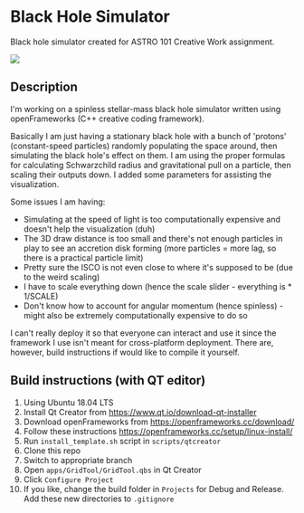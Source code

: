 # Black Hole Simulator
Black hole simulator created for ASTRO 101 Creative Work assignment.

![](https://gfycat.com/flawlesspinkbirdofparadise)

## Description
I'm working on a spinless stellar-mass black hole simulator written using openFrameworks (C++ creative coding framework).

Basically I am just having a stationary black hole with a bunch of 'protons' (constant-speed particles) randomly populating the space around, then simulating the black hole's effect on them. I am using the proper formulas for calculating Schwarzchild radius and gravitational pull on a particle, then scaling their outputs down. I added some parameters for assisting the visualization.

Some issues I am having:
- Simulating at the speed of light is too computationally expensive and doesn't help the visualization (duh)
- The 3D draw distance is too small and there's not enough particles in play to see an accretion disk forming (more particles = more lag, so there is a practical particle limit)
- Pretty sure the ISCO is not even close to where it's supposed to be (due to the weird scaling)
- I have to scale everything down (hence the scale slider - everything is * 1/SCALE)
- Don't know how to account for angular momentum (hence spinless) - might also be extremely computationally expensive to do so

I can't really deploy it so that everyone can interact and use it since the framework I use isn't meant for cross-platform  deployment. There are, however, build instructions if would like to compile it yourself.

## Build instructions (with QT editor)
1. Using Ubuntu 18.04 LTS
2. Install Qt Creator from https://www.qt.io/download-qt-installer
3. Download openFrameworks from https://openframeworks.cc/download/
4. Follow these instructions https://openframeworks.cc/setup/linux-install/
5. Run `install_template.sh` script in `scripts/qtcreator`
6. Clone this repo
7. Switch to appropriate branch
8. Open `apps/GridTool/GridTool.qbs` in Qt Creator
9. Click `Configure Project`
10. If you like, change the build folder in `Projects` for Debug and Release. Add these new directories to `.gitignore`
